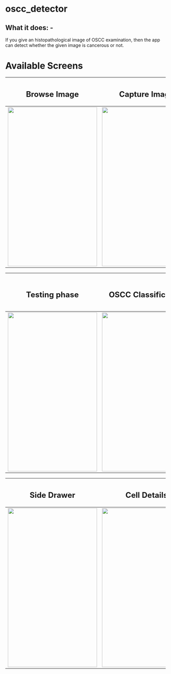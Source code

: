 # oscc_detector

## What it does: - 
  If you give an histopathological image of OSCC examination, then the app can detect whether the given image is cancerous or not.
<h1><bold>Available Screens</bold></h1> 

|<h2>Browse Image</h2>|<h2>Capture Image</h2>|<h2>Navigate to Classify</h2>|
|---------------------|----------------------|-----------------------------|
|<img src="https://github.com/Neloy-Barman/OSCC-Detector-App/assets/110896263/6df889aa-b6ba-470c-834c-0776688d5ab8" width="280" height="500" />|<img src="https://github.com/Neloy-Barman/OSCC-Detector-App/assets/110896263/1a26dd6a-b454-4821-8121-127da79c40de" width="280" height="500" />|<img src="https://github.com/Neloy-Barman/OSCC-Detector-App/assets/110896263/9dcf74b5-eb0d-4601-a3e9-df87dbe57773" width="280" height="500" />

|<h2>Testing phase</h2>|<h2>OSCC Classification</h2>|<h2>Non-OSCC Classification</h2>|
|----------------------|----------------------------|--------------------------------|
|<img src="https://github.com/Neloy-Barman/OSCC-Detector-App/assets/110896263/1ac5757a-d8fd-4c3a-892f-e4f041f0a56b" width="280" height="500" />|<img src="https://github.com/Neloy-Barman/OSCC-Detector-App/assets/110896263/87ef7a01-bac6-40ea-8ecf-43c31a905743" width="280" height="500" />|<img src="https://github.com/Neloy-Barman/OSCC-Detector-App/assets/110896263/58f79b19-81bf-4141-a67b-dc056c6a1a23" width="280" height="500" />

|<h2>Side Drawer</h2>|<h2>Cell Details</h2>|
|--------------------|---------------------|
|<img src="https://github.com/Neloy-Barman/OSCC-Detector-App/assets/110896263/ef588c79-436d-4d8f-b4ce-b5198512f16e" width="280" height="500" />|<img src="https://github.com/Neloy-Barman/OSCC-Detector-App/assets/110896263/7ed7d2a9-b858-4bd8-9c50-3095b5508ddc" width="280" height="500" />|

